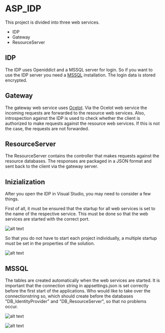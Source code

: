 # ASP_IDP

This project is divided into three web services.
- IDP
- Gateway
- ResourceServer

## IDP

The IDP uses Openiddict and a MSSQL server for login.
So if you want to use the IDP server you need a [MSSQL](https://docs.microsoft.com/de-de/sql/ssms/download-sql-server-management-studio-ssms?view=sql-server-ver15) installation.
The login data is stored encrypted.

## Gateway

The gateway web service uses [Ocelot](https://ocelot.readthedocs.io/en/latest/introduction/gettingstarted.html).
Via the Ocelot web service the incoming requests are forwarded to the resource web services.
Also, introspection against the IDP is used to check whether the client is authorized to make requests against the resource web services. If this is not the case, the requests are not forwarded.

## ResourceServer

The ResourceServer contains the controller that makes requests against the resource databases.
The responses are packaged in a JSON format and sent back to the client via the gateway server.

## Inizialization

After you open the IDP in Visual Studio, you may need to consider a few things.

First of all, it must be ensured that the startup for all web services is set to the name of the respective service. This must be done so that the web services are started with the correct port.

![alt text](https://i.postimg.cc/QCFr5GDw/Webservice-Properties.png)


So that you do not have to start each project individually, a multiple startup must be set in the properties of the solution.

![alt text](https://i.postimg.cc/j29QbLX2/Multiple-Startup.png)

## MSSQL

The tables are created automatically when the web services are started. It is important that the connection string in appsettings.json is set correctly before the first start of the applications. Who would like to take over the connectionstring so, which should create before the databases "DB_IdentityProvider" and "DB_ResourceServer", so that no problems occur.

![alt text](https://i.postimg.cc/L41wXyv0/Connectionstring.png)

![alt text](https://i.postimg.cc/7Ztb6YZ4/connectionstring-resourceserver.png)
